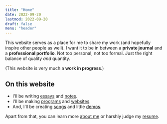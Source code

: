 ```yaml
---
title: "Home"
date: 2022-09-20
lastmod: 2022-09-20
draft: false
menu: "header"
---
```


This website serves as a place for me to share my work (and hopefully inspire other people as well).
I want it to be in between a **private journal** and a **professional portfolio**.
Not too personal, not too formal.
Just the right balance of quality *and* quantity.

(This website is very much a **work in progress**.)

## On this website

- I'll be writing [essays](/writing/essays) and [notes](/writing/notes).
- I'll be making [programs](/computing/programs) and [websites](/computing/websites).
- And, I'll be creating [songs](/music/songs) and little [demos](/music/demos).

Apart from that, you can learn more [about me](/about) or harshly judge my [resume](/about/resume).

